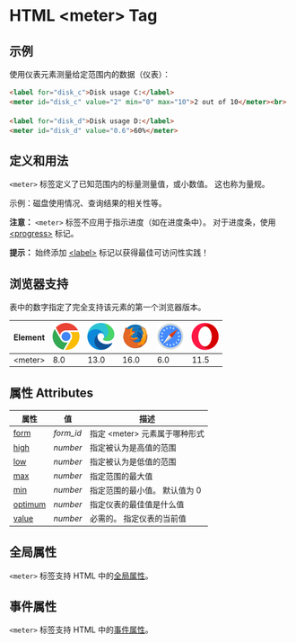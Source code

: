 HTML \<meter> Tag
===

## 示例

使用仪表元素测量给定范围内的数据（仪表）：

```html idoc:preview
<label for="disk_c">Disk usage C:</label>
<meter id="disk_c" value="2" min="0" max="10">2 out of 10</meter><br>

<label for="disk_d">Disk usage D:</label>
<meter id="disk_d" value="0.6">60%</meter>
```

## 定义和用法

`<meter>` 标签定义了已知范围内的标量测量值，或小数值。 这也称为量规。

示例：磁盘使用情况、查询结果的相关性等。

**注意：** `<meter>` 标签不应用于指示进度（如在进度条中）。 对于进度条，使用 [\<progress>](./progress.md) 标记。

**提示：** 始终添加 [\<label>](./label.md) 标记以获得最佳可访问性实践！

## 浏览器支持

表中的数字指定了完全支持该元素的第一个浏览器版本。

| Element | ![chrome][1] | ![edge][2] | ![firefox][3] | ![safari][4] | ![opera][5] |
| ------- | --- | --- | --- | --- | --- |
| \<meter> | 8.0 | 13.0 | 16.0 | 6.0 | 11.5 |

## 属性 Attributes

| 属性 | 值 | 描述 |
| ---- | ---- | ---- |
| [form](./meter_form.md)       | *form\_id* | 指定 \<meter> 元素属于哪种形式 |
| [high](./meter_high.md)       | *number*   | 指定被认为是高值的范围 |
| [low](./meter_low.md)         | *number*   | 指定被认为是低值的范围 |
| [max](./meter_max.md)         | *number*   | 指定范围的最大值 |
| [min](./meter_min.md)         | *number*   | 指定范围的最小值。 默认值为 0 |
| [optimum](./meter_optimum.md) | *number*   | 指定仪表的最佳值是什么值 |
| [value](./meter_value.md)     | *number*   | 必需的。 指定仪表的当前值 |


## 全局属性

`<meter>` 标签支持 HTML 中的[全局属性](../reference/standardattributes.md)。

## 事件属性

`<meter>` 标签支持 HTML 中的[事件属性](../reference/eventattributes.md)。

[1]: ../assets/chrome.svg
[2]: ../assets/edge.svg
[3]: ../assets/firefox.svg
[4]: ../assets/safari.svg
[5]: ../assets/opera.svg